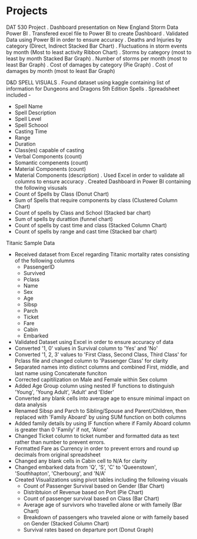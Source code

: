 # Projects

DAT 530 Project 
. Dashboard presentation on New England Storm Data Power BI
. Transfered excel file to Power BI to create Dashboard
. Validated Data using Power BI in order to ensure accuracy
. Deaths and Injuries by category (Direct, Indirect Stacked Bar Chart)
. Fluctuations in storm events by month (Most to least activity Ribbon Chart)
. Storms by category (most to least by month Stacked Bar Graph)
. Number of storms per month (most to least Bar Graph)
. Cost of damages by category (Pie Graph)
. Cost of damages by month (most to least Bar Graph)

D&D SPELL VISUALS 
. Found dataset using kaggle containing list of information for Dungeons and Dragons 5th Edition Spells
. Spreadsheet included -
 - Spell Name
 - Spell Description
 - Spell Level
 - Spell Schoool
 - Casting Time
 - Range
 - Duration
 - Class(es) capable of casting
 - Verbal Components (count)
 - Somantic compenents (count)
 - Material Components (count)
 - Material Components (description)
. Used Excel in order to validate all columns to ensure accuracy
. Created Dashboard in Power BI containing the following visusals
  - Count of Spells by Class (Donut Chart)
  - Sum of Spells that require components by class (Clustered Column Chart)
  - Count of spells by Class and School (Stacked bar chart)
  - Sum of spells by durattion (funnel chart)
  - Count of spells by cast time and class (Stacked Column Chart)
  - Count of spells by range and cast time (Stacked bar chart)

Titanic Sample Data
 - Received dataset from Excel regarding Titanic mortality rates consisting of the following columns
    - PassengerID
    - Survived
    - Pclass
    - Name
    - Sex
    - Age
    - Sibsp
    - Parch
    - Ticket
    - Fare
    - Cabin
    - Embarked
 - Validated Dataset using Excel in order to ensure accuracy of data
 - Converted '1, 0' values in Survival column to 'Yes' and 'No'
 - Converted '1, 2, 3' values to 'First Class, Second Class, Third Class' for Pclass file and changed column to 'Passenger Class' for clarity
 - Separated names into distinct columns and combined First, middle, and last name using Concatenate funciton
 - Corrected capitilization on Male and Female within Sex column
 - Added Age Group column using nested IF functions to distinguish 'Young', 'Young Adult', 'Adult' and 'Elder'
 - Converted any blank cells into average age to ensure minimal impact on data analysis
 - Renamed Sibsp and Parch to Sibling/Spouse and Parent/Children, then replaced with 'Family Aboard' by using SUM function on both columns
 - Added family details by using IF function where if Family Aboard column is greater than 0 'Family' if not, 'Alone'
 - Changed Ticket column to ticket number and formatted data as text rather than number to prevent errors.
 - Formatted Fare as Currency in order to prevent errors and round up decimals from original spreadsheet
 - Changed any blank cells in Cabin cell to N/A for clarity
 - Changed embarked data from 'Q', 'S', 'C' to 'Queenstown', 'Southhapton', 'Cherbourg', and 'N/A'
 - Created Visualizations using pivot tables including the following visuals
    - Count of Passenger Survival based on Gender (Bar Chart) 
    - Distribtuion of Revenue based on Port (Pie Chart) 
    - Count of passenger survival based on Class (Bar Chart)
    - Average age of survivors who travelled alone or with fameily (Bar Chart)
    - Breakdown of passengers who traveled alone or with fameily based on Gender (Stacked Column Chart) 
    - Survival rates based on departure port (Donut Graph)
